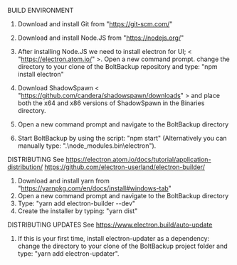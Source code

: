 BUILD ENVIRONMENT
1. Download and install Git from "https://git-scm.com/"
2. Download and install Node.JS from "https://nodejs.org/"
3. After installing Node.JS we need to install electron for UI; < "https://electron.atom.io/" >. Open a new command prompt. change the directory to your clone of the BoltBackup repository and type: "npm install electron"
4. Download ShadowSpawn < "https://github.com/candera/shadowspawn/downloads" > and place both the x64 and x86 versions of ShadowSpawn in the Binaries directory.

5. Open a new command prompt and navigate to the BoltBackup directory
6. Start BoltBackup by using the script: "npm start" (Alternatively you can manually type: ".\node_modules\.bin\electron").

DISTRIBUTING
See https://electron.atom.io/docs/tutorial/application-distribution/
https://github.com/electron-userland/electron-builder/

1. Download and install yarn from "https://yarnpkg.com/en/docs/install#windows-tab"
2. Open a new command prompt and navigate to the BoltBackup directory
3. Type: "yarn add electron-builder --dev"
4. Create the installer by typing: "yarn dist"

DISTRIBUTING UPDATES
See https://www.electron.build/auto-update

1. If this is your first time, install electron-updater as a dependency: change the directory to your clone of the BoltBackup project folder and type: "yarn add electron-updater". 


